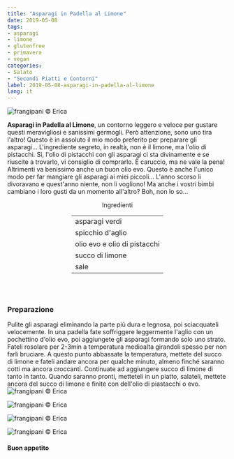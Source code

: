 ```yaml
---
title: "Asparagi in Padella al Limone"
date: 2019-05-08
tags:
- asparagi
- limone
- glutenfree
- primavera
- vegan
categories:
- Salato
- "Secondi Piatti e Contorni"
label: 2019-05-08-asparagi-in-padella-al-limone
lang: it
---
```

![](header.jpeg "frangipani © Erica")

**Asparagi in Padella al Limone**, un contorno leggero e veloce per gustare questi meravigliosi e sanissimi germogli. Però attenzione, sono uno tira l'altro! Questo è in assoluto il mio modo preferito per preparare gli asparagi... L'ingrediente segreto, in realtà, non è il limone, ma l'olio di pistacchi. Sì, l'olio di pistacchi con gli asparagi ci sta divinamente e se riuscite a trovarlo, vi consiglio di comprarlo. È caruccio, ma ne vale la pena! Altrimenti va benissimo anche un buon olio evo. Questo è anche l'unico modo per far mangiare gli asparagi ai miei piccoli... L'anno scorso li divoravano e quest'anno niente, non li vogliono! Ma anche i vostri bimbi cambiano i loro gusti da un momento all'altro? Boh, non lo so...

<div id="wrapper" style="text-align: center">
  <div id="yourdiv" style="display: inline-block;">
    <div class="ingredients" itemscope itemtype="http://schema.org/Recipe">
      <span itemprop="name" style="display:none;">Asparagi in Padella al Limone</span>
      <span itemprop="recipeCategory" style="display:none;">Salato</span>
      <img itemprop="image" style="display:none;" class="ignore-gallery-item" src="header.jpeg"/>
      <span itemprop="author" style="display:none;">Erica Raiano</span>
      <span itemprop="description" style="display:none;">Asparagi in Padella al Limone, un contorno leggero e veloce per gustare questi meravigliosi e sanissimi germogli.</span>
      <div class="ingredients-title">Ingredienti</div>
      <table>
        <tbody>
          </tr>
          <tr itemprop="recipeIngredient">
            <td>asparagi verdi</td>
          </tr>
          <tr itemprop="recipeIngredient">
            <td>spicchio d'aglio</td>
          </tr>
          <tr itemprop="recipeIngredient">
            <td>olio evo e olio di pistacchi</td>
          </tr>
          <tr itemprop="recipeIngredient">
            <td>succo di limone</td>
          </tr>
          <tr itemprop="recipeIngredient">
            <td>sale</td>
          </tr>
        </tbody>
      </table>
      <br></br>
    </div>
  </div>
</div>


<h3>
  <font color="grey">
    <i class="fa-solid fa-gears"></i>
  </font> Preparazione
</h3>

Pulite gli asparagi eliminando la parte più dura e legnosa, poi sciacquateli velocemente. In una padella fate soffriggere leggermente l'aglio con un pochettino d'olio evo, poi aggiungete gli asparagi formando solo uno strato. Fateli rosolare per 2-3min a temperatura medioalta girandoli spesso per non farli bruciare. A questo punto abbassate la temperatura, mettete del succo di limone e fateli andare ancora per qualche minuto, almeno finché saranno cotti ma ancora croccanti. Continuate ad aggiungere succo di limone di tanto in tanto. Quando saranno pronti, metteteli in un piatto, salateli, mettete ancora del succo di limone e finite con dell'olio di piastacchi o evo.
![](risultato1.jpeg "frangipani © Erica")

![](risultato2.jpeg "frangipani © Erica")

![](risultato3.jpeg "frangipani © Erica")

![](risultato4.jpeg "frangipani © Erica")

<h4>Buon appetito
  <font color="red">
    <i class="fa-regular fa-face-smile"></i>
  </font>
</h4>
